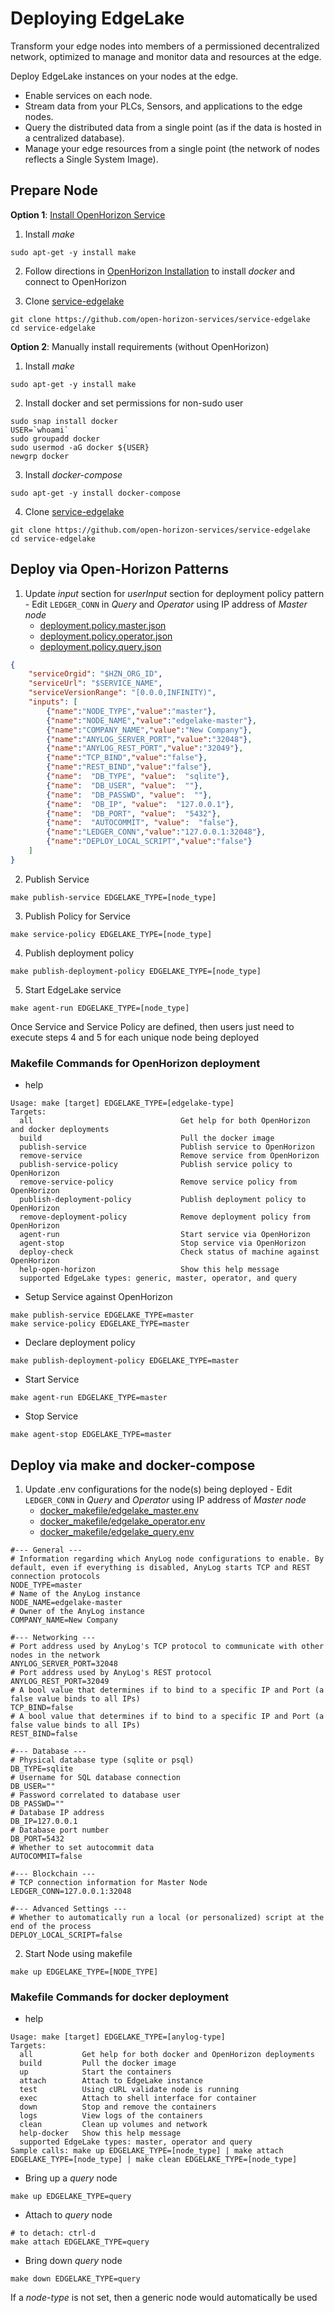 # Deploying EdgeLake

Transform your edge nodes into members of a permissioned decentralized network, optimized to manage and monitor data and resources at the edge.

Deploy EdgeLake instances on your nodes at the edge.
* Enable services on each node.
* Stream data from your PLCs, Sensors, and applications to the edge nodes.
* Query the distributed data from a single point (as if the data is hosted in a centralized database).
* Manage your edge resources from a single point (the network of nodes reflects a Single System Image).

## Prepare Node
**Option 1**: [Install OpenHorizon Service](OpenHorizon_install.md) 
1. Install _make_ 
```shell
sudo apt-get -y install make
```

2. Follow directions in [OpenHorizon Installation](OpenHorizon_install.md) to install _docker_ and connect to OpenHorizon


3. Clone [service-edgelake](https://github.com/open-horizon-services/service-edgelake) 
```shell
git clone https://github.com/open-horizon-services/service-edgelake
cd service-edgelake
```

**Option 2**: Manually install requirements (without OpenHorizon)
1. Install _make_
 ```shell
sudo apt-get -y install make
```

2. Install docker and set permissions for non-sudo user
```shell
sudo snap install docker
USER=`whoami` 
sudo groupadd docker 
sudo usermod -aG docker ${USER} 
newgrp docker 
```

3. Install _docker-compose_
```shell
sudo apt-get -y install docker-compose
```

4. Clone [service-edgelake](https://github.com/open-horizon-services/service-edgelake) 
```shell
git clone https://github.com/open-horizon-services/service-edgelake
cd service-edgelake
```

## Deploy via Open-Horizon Patterns 
1. Update _input_ section for _userInput_ section for deployment policy pattern - Edit `LEDGER_CONN` in _Query_ and _Operator_ using IP address of _Master node_
    * [deployment.policy.master.json](../policy_deployment/deployment.policy.master.json)
    * [deployment.policy.operator.json](../policy_deployment/deployment.policy.master.json)
    * [deployment.policy.query.json](../policy_deployment/deployment.policy.query.json)
```json
{            
    "serviceOrgid": "$HZN_ORG_ID",
    "serviceUrl": "$SERVICE_NAME",
    "serviceVersionRange": "[0.0.0,INFINITY)",
    "inputs": [
        {"name":"NODE_TYPE","value":"master"},
        {"name":"NODE_NAME","value":"edgelake-master"},
        {"name":"COMPANY_NAME","value":"New Company"},
        {"name":"ANYLOG_SERVER_PORT","value":"32048"},
        {"name":"ANYLOG_REST_PORT","value":"32049"},
        {"name":"TCP_BIND","value":"false"},
        {"name":"REST_BIND","value":"false"},
        {"name":  "DB_TYPE", "value":  "sqlite"},
        {"name":  "DB_USER", "value":  ""},
        {"name":  "DB_PASSWD", "value":  ""},
        {"name":  "DB_IP", "value":  "127.0.0.1"},
        {"name":  "DB_PORT", "value":  "5432"},
        {"name":  "AUTOCOMMIT", "value":  "false"},
        {"name":"LEDGER_CONN","value":"127.0.0.1:32048"},
        {"name":"DEPLOY_LOCAL_SCRIPT","value":"false"}
    ]
}
```

2. Publish Service 
```shell
make publish-service EDGELAKE_TYPE=[node_type]
```

3. Publish Policy for Service
```shell
make service-policy EDGELAKE_TYPE=[node_type]
```

4. Publish deployment policy 
```shell
make publish-deployment-policy EDGELAKE_TYPE=[node_type]
```

5. Start EdgeLake service
```shell
make agent-run EDGELAKE_TYPE=[node_type]
```

Once Service and Service Policy are defined, then users just need to execute steps 4 and 5 for each unique node being deployed 

### Makefile Commands for OpenHorizon deployment 
* help 
```text
Usage: make [target] EDGELAKE_TYPE=[edgelake-type]
Targets:
  all                                 Get help for both OpenHorizon and docker deployments
  build                               Pull the docker image
  publish-service                     Publish service to OpenHorizon
  remove-service                      Remove service from OpenHorizon
  publish-service-policy              Publish service policy to OpenHorizon
  remove-service-policy               Remove service policy from OpenHorizon
  publish-deployment-policy           Publish deployment policy to OpenHorizon
  remove-deployment-policy            Remove deployment policy from OpenHorizon
  agent-run                           Start service via OpenHorizon
  agent-stop                          Stop service via OpenHorizon
  deploy-check                        Check status of machine against OpenHorizon
  help-open-horizon                   Show this help message
  supported EdgeLake types: generic, master, operator, and query
```

* Setup Service against OpenHorizon
```shell
make publish-service EDGELAKE_TYPE=master 
make service-policy EDGELAKE_TYPE=master
```

* Declare deployment policy 
```shell
make publish-deployment-policy EDGELAKE_TYPE=master
```

* Start Service
```shell
make agent-run EDGELAKE_TYPE=master
```

* Stop Service 
```shell
make agent-stop EDGELAKE_TYPE=master
```

## Deploy via make and docker-compose 
1. Update .env configurations for the node(s) being deployed - Edit `LEDGER_CONN` in _Query_ and _Operator_ using IP address of _Master node_
    * [docker_makefile/edgelake_master.env](../docker_makefile/edgelake_master.env)
    * [docker_makefile/edgelake_operator.env](../docker_makefile/edgelake_operator.env)
    * [docker_makefile/edgelake_query.env](../docker_makefile/edgelake_query.env)
```dotenv
#--- General ---
# Information regarding which AnyLog node configurations to enable. By default, even if everything is disabled, AnyLog starts TCP and REST connection protocols
NODE_TYPE=master
# Name of the AnyLog instance
NODE_NAME=edgelake-master
# Owner of the AnyLog instance
COMPANY_NAME=New Company

#--- Networking ---
# Port address used by AnyLog's TCP protocol to communicate with other nodes in the network
ANYLOG_SERVER_PORT=32048
# Port address used by AnyLog's REST protocol
ANYLOG_REST_PORT=32049
# A bool value that determines if to bind to a specific IP and Port (a false value binds to all IPs)
TCP_BIND=false
# A bool value that determines if to bind to a specific IP and Port (a false value binds to all IPs)
REST_BIND=false

#--- Database ---
# Physical database type (sqlite or psql)
DB_TYPE=sqlite
# Username for SQL database connection
DB_USER=""
# Password correlated to database user
DB_PASSWD=""
# Database IP address
DB_IP=127.0.0.1
# Database port number
DB_PORT=5432
# Whether to set autocommit data
AUTOCOMMIT=false

#--- Blockchain ---
# TCP connection information for Master Node
LEDGER_CONN=127.0.0.1:32048

#--- Advanced Settings ---
# Whether to automatically run a local (or personalized) script at the end of the process
DEPLOY_LOCAL_SCRIPT=false
```

2. Start Node using makefile
```shell
make up EDGELAKE_TYPE=[NODE_TYPE]
```

### Makefile Commands for docker deployment 

* help
```text
Usage: make [target] EDGELAKE_TYPE=[anylog-type]
Targets:
  all           Get help for both docker and OpenHorizon deployments
  build         Pull the docker image
  up            Start the containers
  attach        Attach to EdgeLake instance
  test          Using cURL validate node is running
  exec          Attach to shell interface for container
  down          Stop and remove the containers
  logs          View logs of the containers
  clean         Clean up volumes and network
  help-docker   Show this help message
  supported EdgeLake types: master, operator and query
Sample calls: make up EDGELAKE_TYPE=[node_type] | make attach EDGELAKE_TYPE=[node_type] | make clean EDGELAKE_TYPE=[node_type]
```

* Bring up a _query_ node
```shell
make up EDGELAKE_TYPE=query
```

* Attach to _query_ node
```shell
# to detach: ctrl-d
make attach EDGELAKE_TYPE=query  
```

* Bring down _query_ node
```shell
make down EDGELAKE_TYPE=query
```
If a _node-type_ is not set, then a generic node would automatically be used    


